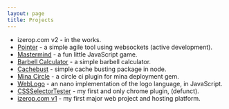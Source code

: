 ```yaml
---
layout: page
title: Projects
---
```


- izerop.com v2 - in the works.
- [Pointer](/projects/pointer) - a simple agile tool using websockets (active development).
- [Mastermind](/projects/mastermind) - a fun little JavaScript game.
- [Barbell Calculator](/projects/barbell) - a simple barbell calculator.
- [Cachebust](/projects/cachebust) - simple cache busting package in node.
- [Mina Circle](/projects/minacircle) - a circle ci plugin for mina deployment gem.
- [WebLogo](/projects/weblogo) - an nano implementation of the logo language, in JavaScript.
- [CSSSelectorTester](/projects/cssselectortester) - my first and only chrome plugin, (defunct).
- [izerop.com v1](/projects/izerop-v1) - my first major web project and hosting platform.
